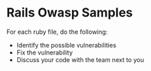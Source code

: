 # Rails Owasp Samples

For each ruby file, do the following:

* Identify the possible vulnerabilities
* Fix the vulnerability
* Discuss your code with the team next to you
